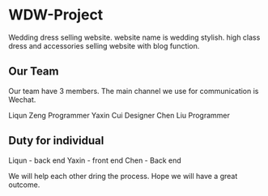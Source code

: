 # WDW-Project
Wedding dress selling website.
website name is wedding stylish. high class dress and accessories selling website with blog function.
## Our Team
Our team have 3 members. The main channel we use for communication is Wechat. 

Liqun Zeng   Programmer
Yaxin Cui    Designer
Chen Liu     Programmer

## Duty for individual 
Liqun - back end
Yaxin - front end
Chen - Back end

We will help each other dring the process. Hope we will have a great outcome.
